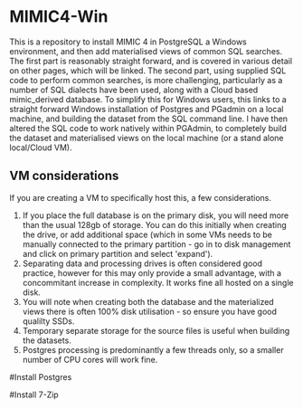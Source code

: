 # MIMIC4-Win

This is a repository to install MIMIC 4 in PostgreSQL a Windows environment, and then add materialised views of common SQL searches.
The first part is reasonably straight forward, and is covered in various detail on other pages, which will be linked. 
The second part, using supplied SQL code to perform common searches, is more challenging, particularly as a number of SQL dialects have been used, along with a Cloud based mimic_derived database.
To simplify this for Windows users, this links to a straight forward Windows installation of Postgres and PGadmin on a local machine, and building the dataset from the SQL command line.
I have then altered the SQL code to work natively within PGAdmin, to completely build the dataset and materialised views on the local machine (or a stand alone local/Cloud VM).

## VM considerations
If you are creating a VM to specifically host this, a few considerations. 
1. If you place the full database is on the primary disk, you will need more than the usual 128gb of storage. You can do this initially when creating the drive, or add additional space (which in some VMs needs to be manually connected to the primary partition - go in to disk management and click on primary partition and select 'expand'). 
2. Separating data and processing drives is often considered good practice, however for this may only provide a small advantage, with a concommitant increase in complexity. It works fine all hosted on a single disk.
3. You will note when creating both the database and the materialized views there is often 100% disk utilisation - so ensure you have good qualilty SSDs.
4. Temporary separate storage for the source files is useful when building the datasets. 
5. Postgres processing is predominantly a few threads only, so a smaller number of CPU cores will work fine.

#Install Postgres


#Install 7-Zip
